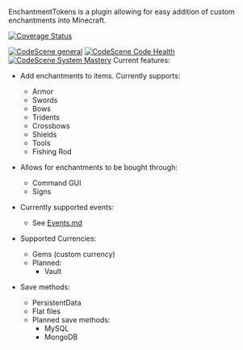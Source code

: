 EnchantmentTokens is a plugin allowing for easy addition of custom enchantments into Minecraft.

[![Coverage Status](https://coveralls.io/repos/github/BigBadE/EnchantmentTokens/badge.svg?branch=master)](https://coveralls.io/github/BigBadE/EnchantmentTokens?branch=master)

[![CodeScene general](https://codescene.io/images/analyzed-by-codescene-badge.svg)](https://codescene.io/projects/6865)
[![CodeScene Code Health](https://codescene.io/projects/6865/status-badges/code-health)](https://codescene.io/projects/6865)
[![CodeScene System Mastery](https://codescene.io/projects/6865/status-badges/system-mastery)](https://codescene.io/projects/6865)
Current features:
- Add enchantments to items. Currently supports:
    - Armor
    - Swords
    - Bows
    - Tridents
    - Crossbows
    - Shields
    - Tools
    - Fishing Rod
    
- Allows for enchantments to be bought through:
    - Command GUI
    - Signs
    
- Currently supported events:
    - See [Events.md](development/Events.md)
    
- Supported Currencies:
    - Gems (custom currency)
    - Planned:
        - Vault

- Save methods:
    - PersistentData
    - Flat files
    - Planned save methods:
        - MySQL
        - MongoDB